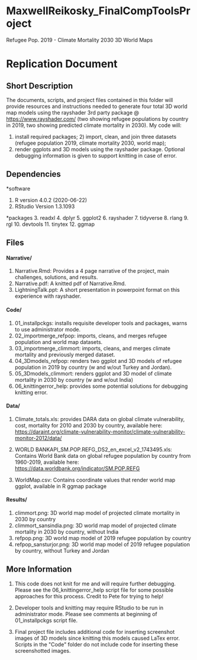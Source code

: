 # MaxwellReikosky_FinalCompToolsProject
Refugee Pop. 2019 - Climate Mortality 2030 3D World Maps

# Replication Document

## Short Description

The documents, scripts, and project files contained in this folder will provide resources and instructions needed to
generate four total 3D world map models using the rayshader 3rd party package @ https://www.rayshader.com/ 
(two showing refugee populations by country in 2019, two showing predicted climate mortality in 2030). My code will: 
1) install required packages; 2) import, clean, and join three datasets (refugee population 2019, climate mortality 2030, world map); 
3) render ggplots and 3D models using the rayshader package. Optional debugging information is given to support knitting in case of error.

## Dependencies

*software
1. R version 4.0.2 (2020-06-22)
2. RStudio Version 1.3.1093

*packages
3. readxl
4. dplyr
5. ggplot2
6. rayshader
7. tidyverse
8. rlang
9. rgl
10. devtools
11. tinytex
12. ggmap


## Files

#### Narrative/

1. Narrative.Rmd: Provides a 4 page narrative of the project, main challenges, solutions, and results.
2. Narrative.pdf: A knitted pdf of Narrative.Rmd. 
3. LightningTalk.ppt: A short presentation in powerpoint format on this experience with rayshader.

#### Code/

1. 01_installpckgs: installs requisite developer tools and packages, warns to use administrator mode.
2. 02_importmerge_refpop: imports, cleans, and merges refugee population and world map datasets.
3. 03_importmerge_climmort: imports, cleans, and merges climate mortality and previously merged dataset.
4. 04_3Dmodels_refpop: renders two ggplot and 3D models of refugee population in 2019 by country (w and w/out Turkey and Jordan).
5. 05_3Dmodels_climmort: renders ggplot and 3D model of climate mortality in 2030 by country (w and w/out India)
6. 06_knittingerror_help: provides some potential solutions for debugging knitting error.

#### Data/

1. Climate_totals.xls: provides DARA data on global climate vulnerability, cost, mortality for 2010 and 2030 by country, 
available here: https://daraint.org/climate-vulnerability-monitor/climate-vulnerability-monitor-2012/data/

2. WORLD BANKAPI_SM.POP.REFG_DS2_en_excel_v2_1743495.xls: Contains World Bank data on global refugee population by country 
from 1960-2019, available here: https://data.worldbank.org/indicator/SM.POP.REFG

3. WorldMap.csv: Contains coordinate values that render world map ggplot, available in R ggmap package 

#### Results/

1. climmort.png: 3D world map model of projected climate mortality in 2030 by country
2. climmort_sansindia.png: 3D world map model of projected climate mortality in 2030 by country, without India 
3. refpop.png: 3D world map model of 2019 refugee population by country
4. refpop_sansturjor.png: 3D world map model of 2019 refugee population by country, without Turkey and Jordan

## More Information

1. This code does not knit for me and will require further debugging. Please see the 06_knittingerror_help script file for some 
possible approaches for this process. Credit to Pete for trying to help!

2. Developer tools and knitting may require RStudio to be run in administrator mode. Please see comments at beginning 
of 01_installpckgs script file.

3. Final project file includes additional code for inserting screenshot images of 3D models since knitting this models caused 
LaTex error. Scripts in the "Code" folder do not include code for inserting these screenshotted images.




